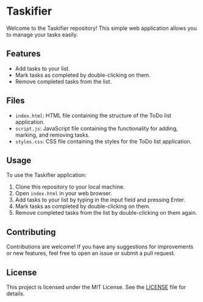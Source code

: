 # Taskifier

Welcome to the Taskifier repository! This simple web application allows you to manage your tasks easily.

## Features

- Add tasks to your list.
- Mark tasks as completed by double-clicking on them.
- Remove completed tasks from the list.

## Files

- `index.html`: HTML file containing the structure of the ToDo list application.
- `script.js`: JavaScript file containing the functionality for adding, marking, and removing tasks.
- `styles.css`: CSS file containing the styles for the ToDo list application.

## Usage

To use the Taskifier application:

1. Clone this repository to your local machine.
2. Open `index.html` in your web browser.
3. Add tasks to your list by typing in the input field and pressing Enter.
4. Mark tasks as completed by double-clicking on them.
5. Remove completed tasks from the list by double-clicking on them again.

## Contributing

Contributions are welcome! If you have any suggestions for improvements or new features, feel free to open an issue or submit a pull request.

## License

This project is licensed under the MIT License. See the [LICENSE](LICENSE) file for details.
